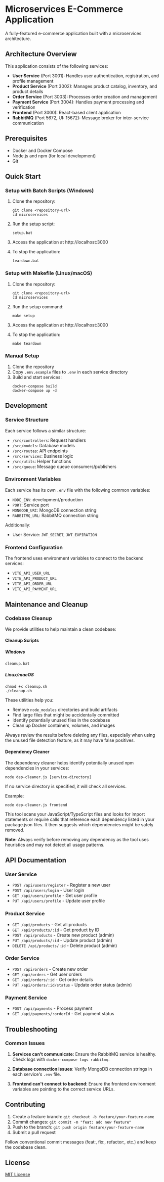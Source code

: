 # Microservices E-Commerce Application

A fully-featured e-commerce application built with a microservices architecture.

## Architecture Overview

This application consists of the following services:

- **User Service** (Port 3001): Handles user authentication, registration, and profile management
- **Product Service** (Port 3002): Manages product catalog, inventory, and product details
- **Order Service** (Port 3003): Processes order creation and management
- **Payment Service** (Port 3004): Handles payment processing and verification
- **Frontend** (Port 3000): React-based client application
- **RabbitMQ** (Port 5672, UI: 15672): Message broker for inter-service communication

## Prerequisites

- Docker and Docker Compose
- Node.js and npm (for local development)
- Git

## Quick Start

### Setup with Batch Scripts (Windows)

1. Clone the repository:
   ```
   git clone <repository-url>
   cd microservices
   ```

2. Run the setup script:
   ```
   setup.bat
   ```

3. Access the application at http://localhost:3000

4. To stop the application:
   ```
   teardown.bat
   ```

### Setup with Makefile (Linux/macOS)

1. Clone the repository:
   ```
   git clone <repository-url>
   cd microservices
   ```

2. Run the setup command:
   ```
   make setup
   ```

3. Access the application at http://localhost:3000

4. To stop the application:
   ```
   make teardown
   ```

### Manual Setup

1. Clone the repository
2. Copy `.env.example` files to `.env` in each service directory
3. Build and start services:
   ```
   docker-compose build
   docker-compose up -d
   ```

## Development

### Service Structure

Each service follows a similar structure:
- `/src/controllers`: Request handlers
- `/src/models`: Database models
- `/src/routes`: API endpoints
- `/src/services`: Business logic
- `/src/utils`: Helper functions
- `/src/queue`: Message queue consumers/publishers

### Environment Variables

Each service has its own `.env` file with the following common variables:
- `NODE_ENV`: development/production
- `PORT`: Service port
- `MONGODB_URI`: MongoDB connection string
- `RABBITMQ_URL`: RabbitMQ connection string

Additionally:
- User Service: `JWT_SECRET`, `JWT_EXPIRATION`

### Frontend Configuration

The frontend uses environment variables to connect to the backend services:
- `VITE_API_USER_URL`
- `VITE_API_PRODUCT_URL`
- `VITE_API_ORDER_URL`
- `VITE_API_PAYMENT_URL`

## Maintenance and Cleanup

### Codebase Cleanup

We provide utilities to help maintain a clean codebase:

#### Cleanup Scripts

##### Windows
```
cleanup.bat
```

##### Linux/macOS
```
chmod +x cleanup.sh
./cleanup.sh
```

These utilities help you:
- Remove `node_modules` directories and build artifacts
- Find large files that might be accidentally committed
- Identify potentially unused files in the codebase
- Clean up Docker containers, volumes, and images

Always review the results before deleting any files, especially when using the unused file detection feature, as it may have false positives.

#### Dependency Cleaner

The dependency cleaner helps identify potentially unused npm dependencies in your services:

```
node dep-cleaner.js [service-directory]
```

If no service directory is specified, it will check all services.

Example:
```
node dep-cleaner.js frontend
```

This tool scans your JavaScript/TypeScript files and looks for import statements or require calls that reference each dependency listed in your package.json files. It then suggests which dependencies might be safely removed.

**Note:** Always verify before removing any dependency as the tool uses heuristics and may not detect all usage patterns.

## API Documentation

### User Service
- `POST /api/users/register` - Register a new user
- `POST /api/users/login` - User login
- `GET /api/users/profile` - Get user profile
- `PUT /api/users/profile` - Update user profile

### Product Service
- `GET /api/products` - Get all products
- `GET /api/products/:id` - Get product by ID
- `POST /api/products` - Create new product (admin)
- `PUT /api/products/:id` - Update product (admin)
- `DELETE /api/products/:id` - Delete product (admin)

### Order Service
- `POST /api/orders` - Create new order
- `GET /api/orders` - Get user orders
- `GET /api/orders/:id` - Get order details
- `PUT /api/orders/:id/status` - Update order status (admin)

### Payment Service
- `POST /api/payments` - Process payment
- `GET /api/payments/:orderId` - Get payment status

## Troubleshooting

### Common Issues

1. **Services can't communicate**: Ensure the RabbitMQ service is healthy. Check logs with `docker-compose logs rabbitmq`.

2. **Database connection issues**: Verify MongoDB connection strings in each service's `.env` file.

3. **Frontend can't connect to backend**: Ensure the frontend environment variables are pointing to the correct service URLs.

## Contributing

1. Create a feature branch: `git checkout -b feature/your-feature-name`
2. Commit changes: `git commit -m "feat: add new feature"`
3. Push to the branch: `git push origin feature/your-feature-name`
4. Submit a pull request

Follow conventional commit messages (feat:, fix:, refactor:, etc.) and keep the codebase clean.

## License

[MIT License](LICENSE) 